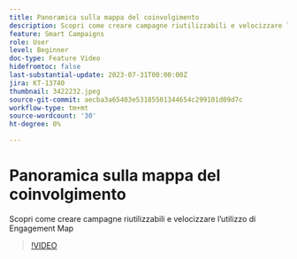 ```yaml
---
title: Panoramica sulla mappa del coinvolgimento
description: Scopri come creare campagne riutilizzabili e velocizzare l’utilizzo di Engagement Map
feature: Smart Campaigns
role: User
level: Beginner
doc-type: Feature Video
hidefromtoc: false
last-substantial-update: 2023-07-31T00:00:00Z
jira: KT-13740
thumbnail: 3422232.jpeg
source-git-commit: aecba3a65403e53185501344654c299101d09d7c
workflow-type: tm+mt
source-wordcount: '30'
ht-degree: 0%

---
```



# Panoramica sulla mappa del coinvolgimento

Scopri come creare campagne riutilizzabili e velocizzare l’utilizzo di Engagement Map

>[!VIDEO](https://video.tv.adobe.com/v/3422232/?learn=on)
